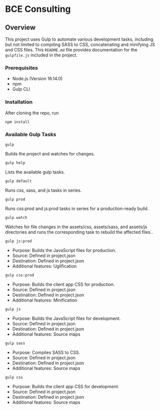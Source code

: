 # BCE Consulting

## Overview

This project uses Gulp to automate various development tasks, including but not limited to compiling SASS to CSS, concatenating and minifying JS and CSS files. This `README.md` file provides documentation for the `gulpfile.js` included in the project.

### Prerequisites

- Node.js (Version 16.14.0)
- npm
- Gulp CLI

### Installation 

After cloning the repo, run

```
npm install
```

### Available Gulp Tasks

```
gulp
```
Builds the project and watches for changes.

```
gulp help
``` 
Lists the available gulp tasks.

```
gulp default
```
Runs css, sass, and js tasks in series.

```
gulp prod
```
Runs css:prod and js:prod tasks in series for a production-ready build.

```
gulp watch
```
Watches for file changes in the assets/css, assets/sass, and assets/js directories and runs the corresponding task to rebuild the affected files..

```
gulp js:prod
```
- Purpose: Builds the JavaScript files for production.
- Source: Defined in project.json
- Destination: Defined in project.json
- Additional features: Uglification

```
gulp css:prod
```
- Purpose: Builds the client app CSS for production.
- Source: Defined in project.json
- Destination: Defined in project.json
- Additional features: Minification

```
gulp js
```
- Purpose: Builds the JavaScript files for development.
- Source: Defined in project.json
- Destination: Defined in project.json
- Additional features: Source maps

```
gulp sass
```
- Purpose: Compiles SASS to CSS.
- Source: Defined in project.json
- Destination: Defined in project.json
- Additional features: Source maps

```
gulp css
```
- Purpose: Builds the client app CSS for development.
- Source: Defined in project.json
- Destination: Defined in project.json
- Additional features: Source maps
